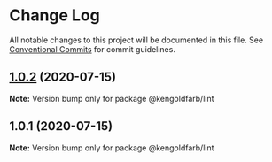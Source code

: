 # Change Log

All notable changes to this project will be documented in this file.
See [Conventional Commits](https://conventionalcommits.org) for commit guidelines.

## [1.0.2](https://github.com/kengoldfarb/lint/compare/v1.0.1...v1.0.2) (2020-07-15)

**Note:** Version bump only for package @kengoldfarb/lint





## 1.0.1 (2020-07-15)

**Note:** Version bump only for package @kengoldfarb/lint
